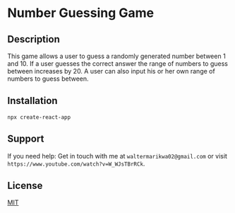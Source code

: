# Number Guessing Game

## Description

 This game allows a user to guess a randomly generated number between 1 and 10. If a user guesses the correct answer the range of numbers to guess between increases by 20. A user can also input his or her own range of numbers to guess between.

 ## Installation
 ``` npx create-react-app ```

## Support
If you need help: Get in touch with me at ```waltermarikwa02@gmail.com``` or visit ```https://www.youtube.com/watch?v=W_WJsTBrRCk```.

## License

[MIT](https://choosealicense.com/licenses/mit/)

